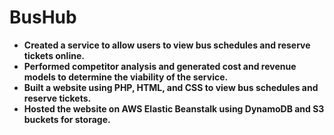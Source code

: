 # BusHub

- **Created a service to allow users to view bus schedules and reserve tickets online.**
- **Performed competitor analysis and generated cost and revenue models to determine the viability of the service.**
- **Built a website using PHP, HTML, and CSS to view bus schedules and reserve tickets.**
- **Hosted the website on AWS Elastic Beanstalk using DynamoDB and S3 buckets for storage.**
